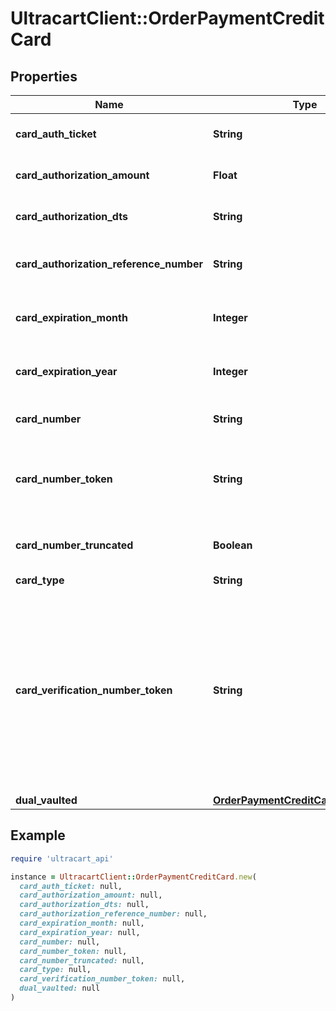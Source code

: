 # UltracartClient::OrderPaymentCreditCard

## Properties

| Name | Type | Description | Notes |
| ---- | ---- | ----------- | ----- |
| **card_auth_ticket** | **String** | Card authorization ticket | [optional] |
| **card_authorization_amount** | **Float** | Card authorization amount | [optional] |
| **card_authorization_dts** | **String** | Card authorization date/time | [optional] |
| **card_authorization_reference_number** | **String** | Card authorization reference number | [optional] |
| **card_expiration_month** | **Integer** | Card expiration month (1-12) | [optional] |
| **card_expiration_year** | **Integer** | Card expiration year (Four digit year) | [optional] |
| **card_number** | **String** | Card number (masked to last 4) | [optional] |
| **card_number_token** | **String** | Card number token from hosted fields used to update the card number | [optional] |
| **card_number_truncated** | **Boolean** | True if the card has been truncated | [optional] |
| **card_type** | **String** | Card type | [optional] |
| **card_verification_number_token** | **String** | Card verification number token from hosted fields, only for import/insert of new orders, completely ignored for updates, and always null/empty for queries | [optional] |
| **dual_vaulted** | [**OrderPaymentCreditCardDualVaulted**](OrderPaymentCreditCardDualVaulted.md) |  | [optional] |

## Example

```ruby
require 'ultracart_api'

instance = UltracartClient::OrderPaymentCreditCard.new(
  card_auth_ticket: null,
  card_authorization_amount: null,
  card_authorization_dts: null,
  card_authorization_reference_number: null,
  card_expiration_month: null,
  card_expiration_year: null,
  card_number: null,
  card_number_token: null,
  card_number_truncated: null,
  card_type: null,
  card_verification_number_token: null,
  dual_vaulted: null
)
```

